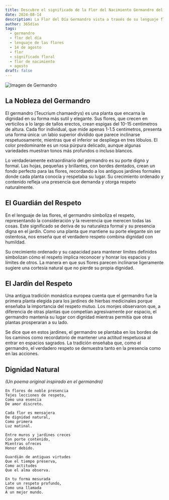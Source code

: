 ```yaml
---
title: Descubre el significado de la Flor del Nacimiento Germandro del 14 de agosto
date: 2024-08-14
description: La Flor del Día Germandro vista a través de su lenguaje floral e historias
author: 365días
tags:
  - germandro
  - flor del día
  - lenguaje de las flores
  - 14 de agosto
  - flor
  - significado floral
  - flor de nacimiento
  - agosto
draft: false
---
```


![Imagen de Germandro](https://cdn.pixabay.com/photo/2020/08/12/12/16/teucrium-paradise-delight-5482517_1280.jpg#center)


## La Nobleza del Germandro

El germandro (Teucrium chamaedrys) es una planta que encarna la dignidad en su forma más sutil y elegante. Sus flores, que crecen en verticilos a lo largo de tallos erectos, crean espigas del 10-15 centímetros de altura. Cada flor individual, que mide apenas 1-1.5 centímetros, presenta una forma única: un labio superior dividido que parece inclinarse respetuosamente, mientras que el inferior se despliega en tres lóbulos. El color predominante es un rosa púrpura delicado, aunque algunas variedades muestran tonos más profundos o incluso blancos.

Lo verdaderamente extraordinario del germandro es su porte digno y formal. Las hojas, pequeñas y brillantes, con bordes dentados, crean un fondo perfecto para las flores, recordando a los antiguos jardines formales donde cada planta conocía y respetaba su lugar. Su crecimiento ordenado y contenido refleja una presencia que demanda y otorga respeto naturalmente.

## El Guardián del Respeto

En el lenguaje de las flores, el germandro simboliza el respeto, representando la consideración y la reverencia que merecen todas las cosas. Este significado se deriva de su naturaleza formal y su presencia digna en el jardín. Como una planta que mantiene su porte elegante sin ser ostentosa, nos enseña que el verdadero respeto combina dignidad con humildad.

Su crecimiento ordenado y su capacidad para mantener límites definidos simbolizan cómo el respeto implica reconocer y honrar los espacios y límites de otros. La manera en que sus flores parecen inclinarse ligeramente sugiere una cortesía natural que no pierde su propia dignidad.

## El Jardín del Respeto

Una antigua tradición monástica europea cuenta que el germandro fue la primera planta elegida para los jardines de hierbas medicinales porque enseñaba la importancia del respeto mutuo. Los monjes observaron que, a diferencia de otras plantas que competían agresivamente por espacio, el germandro mantenía su lugar con dignidad mientras permitía que otras plantas prosperaran a su lado.

Se dice que en estos jardines, el germandro se plantaba en los bordes de los caminos como recordatorio de mantener una actitud respetuosa al entrar en espacios sagrados. La tradición enseñaba que, como el germandro, el verdadero respeto se demuestra tanto en la presencia como en las acciones.

## Dignidad Natural
*(Un poema original inspirado en el germandro)*

```
En flores de noble presencia
Tejes lecciones de respeto,
Como una esencia
De amor discreto.

Cada flor es mensajera
De dignidad natural,
Como primera
Luz matinal.

Entre muros y jardines creces
Con porte contenido,
Mientras ofreces
Honor debido.

Guardián de antiguas virtudes
Que el tiempo preserva,
Como actitudes
Que el alma observa.

En tu forma mesurada
Late un respeto profundo,
Como una llamada
A un mejor mundo.
```